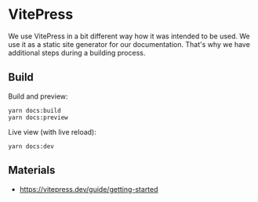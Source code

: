 # VitePress

We use VitePress in a bit different way how it was intended to be used. We use it as a static site generator for our documentation.
That's why we have additional steps during a building process.

## Build

Build and preview:

```shell
yarn docs:build
yarn docs:preview
```

Live view (with live reload):

```shell
yarn docs:dev
```

## Materials

-   https://vitepress.dev/guide/getting-started
